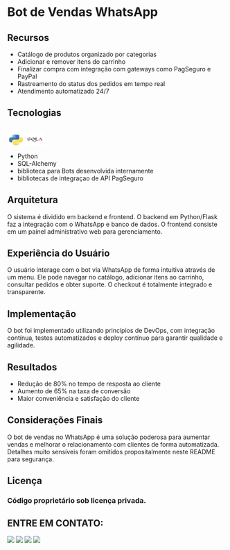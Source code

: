 # Bot de Vendas WhatsApp

## Recursos

 - Catálogo de produtos organizado por categorias
 - Adicionar e remover itens do carrinho
 - Finalizar compra com integração com gateways como PagSeguro e PayPal
 - Rastreamento do status dos pedidos em tempo real
 - Atendimento automatizado 24/7

## Tecnologias

<div style="display: inline_block"><br>
  <img align="center" alt="nk-Python" height="30" width="40" src="https://raw.githubusercontent.com/devicons/devicon/master/icons/python/python-original.svg">
  <img align="center" alt="nk-sqlalchemy" height="30" width="40" src="https://github.com/devicons/devicon/blob/master/icons/sqlalchemy/sqlalchemy-original.svg">
</div>

- Python
- SQL-Alchemy
- biblioteca para Bots desenvolvida internamente
- bibliotecas de integraçao de API PagSeguro

## Arquitetura
O sistema é dividido em backend e frontend. O backend em Python/Flask faz a integração com o WhatsApp e banco de dados. O frontend consiste em um painel administrativo web para gerenciamento.

## Experiência do Usuário
O usuário interage com o bot via WhatsApp de forma intuitiva através de um menu. Ele pode navegar no catálogo, adicionar itens ao carrinho, consultar pedidos e obter suporte. O checkout é totalmente integrado e transparente.

## Implementação
O bot foi implementado utilizando princípios de DevOps, com integração contínua, testes automatizados e deploy contínuo para garantir qualidade e agilidade.

## Resultados

  - Redução de 80% no tempo de resposta ao cliente
  - Aumento de 65% na taxa de conversão
  - Maior conveniência e satisfação do cliente

## Considerações Finais

O bot de vendas no WhatsApp é uma solução poderosa para aumentar vendas e melhorar o relacionamento com clientes de forma automatizada. Detalhes muito sensíveis foram omitidos propositalmente neste README para segurança.

## Licença
### Código proprietário sob licença privada.


## ENTRE EM CONTATO:

<div> 
  <a href="https://www.instagram.com/nickzera_061/" target="_blank"><img src="https://img.shields.io/badge/-Instagram-%23E4405F?style=for-the-badge&logo=instagram&logoColor=white" target="_blank"></a>
  <a href="https://discord.gg/99uKEmajse" target="_blank"><img src="https://img.shields.io/badge/Discord-7289DA?style=for-the-badge&logo=discord&logoColor=white" target="_blank"></a> 
  <a href = "mailto:nkzdevs@gmail.com"><img src="https://img.shields.io/badge/-Gmail-%23333?style=for-the-badge&logo=gmail&logoColor=white" target="_blank"></a>
  <a href="https://www.linkedin.com/in/nicollas-pereira-562689283/" target="_blank"><img src="https://img.shields.io/badge/-LinkedIn-%230077B5?style=for-the-badge&logo=linkedin&logoColor=white" target="_blank"></a>   
</div>
